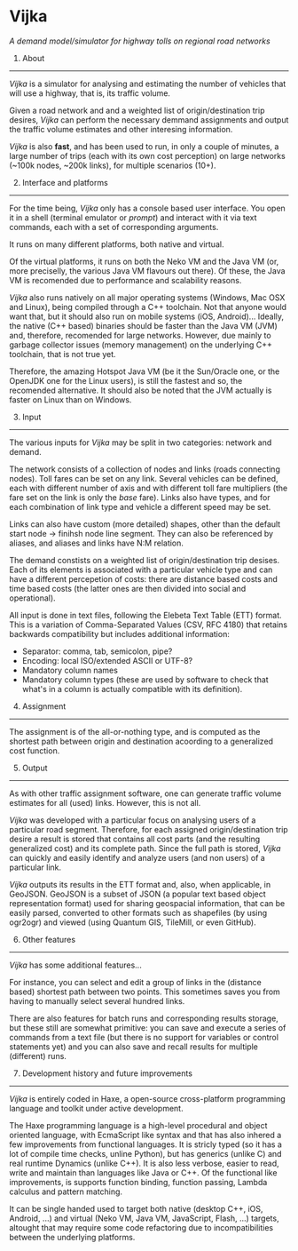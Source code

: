Vijka
================================================================================
_A demand model/simulator for highway tolls on regional road networks_

1. About
--------------------------------------------------------------------------------

_Vijka_ is a simulator for analysing and estimating the number of vehicles that
will use a highway, that is, its traffic volume.

Given a road network and and a weighted list of origin/destination trip
desires, _Vijka_ can perform the necessary demmand assignments and output the
traffic volume estimates and other interesing information.

_Vijka_ is also __fast__, and has been used to run, in only a couple of minutes,
a large number of trips (each with its own cost perception) on large networks
(~100k nodes, ~200k links), for multiple scenarios (10+).

2. Interface and platforms
--------------------------------------------------------------------------------

For the time being, _Vijka_ only has a console based user interface. You open it
in a shell (terminal emulator or _prompt_) and interact with it via text
commands, each with a set of corresponding arguments.

It runs on many different platforms, both native and virtual.

Of the virtual platforms, it runs on both the Neko VM and the Java VM (or, more
preciselly, the various Java VM flavours out there). Of these, the Java VM is
recomended due to performance and scalability reasons.

_Vijka_ also runs natively on all major operating systems (Windows, Mac OSX and
Linux), being compiled through a C++ toolchain. Not that anyone would want that,
but it should also run on mobile systems (iOS, Android)... Ideally, the native
(C++ based) binaries should be faster than the Java VM (JVM) and, therefore,
recomended for large networks. However, due mainly to garbage collector issues
(memory management) on the underlying C++ toolchain, that is not true yet.

Therefore, the amazing Hotspot Java VM (be it the Sun/Oracle one, or the OpenJDK
one for the Linux users), is still the fastest and so, the recomended
alternative. It should also be noted that the JVM actually is faster
on Linux than on Windows.

3. Input
--------------------------------------------------------------------------------

The various inputs for _Vijka_ may be split in two categories: network and
demand.

The network consists of a collection of nodes and links (roads connecting nodes).
Toll fares can be set on any link. Several vehicles can be defined, each with
different number of axis and with different toll fare multipliers (the fare
set on the link is only the _base_ fare). Links also have types, and for each
combination of link type and vehicle a different speed may be set.

Links can also have custom (more detailed) shapes, other than the default
start node -> finihsh node line segment. They can also be referenced by aliases,
and aliases and links have N:M relation.

The demand constists on a weighted list of origin/destination trip desises. Each
of its elements is associated with a particular vehicle type and can have a
different percepetion of costs: there are distance based costs and time based
costs (the latter ones are then divided into social and operational).

All input is done in text files, following the Elebeta Text Table (ETT) format.
This is a variation of Comma-Separated Values (CSV, RFC 4180) that retains
backwards compatibility but includes additional information:

 - Separator: comma, tab, semicolon, pipe?
 - Encoding: local ISO/extended ASCII or UTF-8?
 - Mandatory column names
 - Mandatory column types (these are used by software to check that what's in a
   column is actually compatible with its definition).

4. Assignment
--------------------------------------------------------------------------------

The assignment is of the all-or-nothing type, and is computed as the shortest
path between origin and destination acoording to a generalized cost function.

5. Output
--------------------------------------------------------------------------------

As with other traffic assignment software, one can generate traffic volume
estimates for all (used) links. However, this is not all.

_Vijka_ was developed with a particular focus on analysing users of a
particular road segment. Therefore, for each assigned origin/destination trip
desire a result is stored that contains all cost parts (and the resulting
generalized cost) and its complete path. Since the full path is stored, _Vijka_
can quickly and easily identify and analyze users (and non users) of a
particular link.

_Vijka_ outputs its results in the ETT format and, also, when applicable, in
GeoJSON. GeoJSON is a subset of JSON (a popular text based object representation
format) used for sharing geospacial information, that can be easily parsed,
converted to other formats such as shapefiles (by using ogr2ogr) and viewed
(using Quantum GIS, TileMill, or even GitHub).

6. Other features
--------------------------------------------------------------------------------

_Vijka_ has some additional features...

For instance, you can select and edit a group of links in the (distance based)
shortest path between two points. This sometimes saves you from having to
manually select several hundred links.

There are also features for batch runs and corresponding results storage,
but these still are somewhat primitive: you can save and execute a series of
commands from a text file (but there is no support for variables or control
statements yet) and you can also save and recall results for multiple
(different) runs.

7. Development history and future improvements
--------------------------------------------------------------------------------

_Vijka_ is entirely coded in Haxe, a open-source cross-platform programming
language and toolkit under active development.

The Haxe programming language is a high-level procedural and object oriented
language, with EcmaScript like syntax and that has also inhered a few
improvements from functional languages. It is stricly typed (so it has a lot of
compile time checks, unline Python), but has generics (unlike C) and real
runtime Dynamics (unlike C++). It is also less verbose, easier to read, write
and maintain than languages like Java or C++. Of the functional like
improvements, is supports function binding, function passing, Lambda calculus
and pattern matching.

It can be single handed used to target both native (desktop C++, iOS, Android,
...) and virtual (Neko VM, Java VM, JavaScript, Flash, ...) targets, altought
that may require some code refactoring due to incompatibilities between the
underlying platforms.
